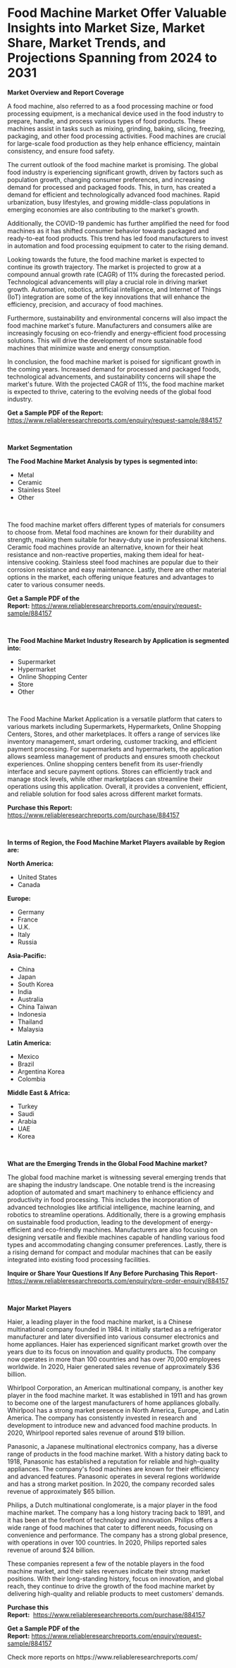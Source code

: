 <p><h1>Food Machine Market Offer Valuable Insights into Market Size, Market Share, Market Trends, and Projections Spanning from 2024 to 2031</h1></p><p><strong>Market Overview and Report Coverage</strong></p>
<p><p>A food machine, also referred to as a food processing machine or food processing equipment, is a mechanical device used in the food industry to prepare, handle, and process various types of food products. These machines assist in tasks such as mixing, grinding, baking, slicing, freezing, packaging, and other food processing activities. Food machines are crucial for large-scale food production as they help enhance efficiency, maintain consistency, and ensure food safety.</p><p>The current outlook of the food machine market is promising. The global food industry is experiencing significant growth, driven by factors such as population growth, changing consumer preferences, and increasing demand for processed and packaged foods. This, in turn, has created a demand for efficient and technologically advanced food machines. Rapid urbanization, busy lifestyles, and growing middle-class populations in emerging economies are also contributing to the market's growth.</p><p>Additionally, the COVID-19 pandemic has further amplified the need for food machines as it has shifted consumer behavior towards packaged and ready-to-eat food products. This trend has led food manufacturers to invest in automation and food processing equipment to cater to the rising demand.</p><p>Looking towards the future, the food machine market is expected to continue its growth trajectory. The market is projected to grow at a compound annual growth rate (CAGR) of 11% during the forecasted period. Technological advancements will play a crucial role in driving market growth. Automation, robotics, artificial intelligence, and Internet of Things (IoT) integration are some of the key innovations that will enhance the efficiency, precision, and accuracy of food machines.</p><p>Furthermore, sustainability and environmental concerns will also impact the food machine market's future. Manufacturers and consumers alike are increasingly focusing on eco-friendly and energy-efficient food processing solutions. This will drive the development of more sustainable food machines that minimize waste and energy consumption.</p><p>In conclusion, the food machine market is poised for significant growth in the coming years. Increased demand for processed and packaged foods, technological advancements, and sustainability concerns will shape the market's future. With the projected CAGR of 11%, the food machine market is expected to thrive, catering to the evolving needs of the global food industry.</p></p>
<p><strong>Get a Sample PDF of the Report:</strong> <a href="https://www.reliableresearchreports.com/enquiry/request-sample/884157">https://www.reliableresearchreports.com/enquiry/request-sample/884157</a></p>
<p>&nbsp;</p>
<p><strong>Market Segmentation</strong></p>
<p><strong>The Food Machine Market Analysis by types is segmented into:</strong></p>
<p><ul><li>Metal</li><li>Ceramic</li><li>Stainless Steel</li><li>Other</li></ul></p>
<p>&nbsp;</p>
<p><p>The food machine market offers different types of materials for consumers to choose from. Metal food machines are known for their durability and strength, making them suitable for heavy-duty use in professional kitchens. Ceramic food machines provide an alternative, known for their heat resistance and non-reactive properties, making them ideal for heat-intensive cooking. Stainless steel food machines are popular due to their corrosion resistance and easy maintenance. Lastly, there are other material options in the market, each offering unique features and advantages to cater to various consumer needs.</p></p>
<p><strong>Get a Sample PDF of the Report:</strong>&nbsp;<a href="https://www.reliableresearchreports.com/enquiry/request-sample/884157">https://www.reliableresearchreports.com/enquiry/request-sample/884157</a></p>
<p>&nbsp;</p>
<p><strong>The Food Machine Market Industry Research by Application is segmented into:</strong></p>
<p><ul><li>Supermarket</li><li>Hypermarket</li><li>Online Shopping Center</li><li>Store</li><li>Other</li></ul></p>
<p>&nbsp;</p>
<p><p>The Food Machine Market Application is a versatile platform that caters to various markets including Supermarkets, Hypermarkets, Online Shopping Centers, Stores, and other marketplaces. It offers a range of services like inventory management, smart ordering, customer tracking, and efficient payment processing. For supermarkets and hypermarkets, the application allows seamless management of products and ensures smooth checkout experiences. Online shopping centers benefit from its user-friendly interface and secure payment options. Stores can efficiently track and manage stock levels, while other marketplaces can streamline their operations using this application. Overall, it provides a convenient, efficient, and reliable solution for food sales across different market formats.</p></p>
<p><strong>Purchase this Report:</strong>&nbsp; <a href="https://www.reliableresearchreports.com/purchase/884157">https://www.reliableresearchreports.com/purchase/884157</a></p>
<p>&nbsp;</p>
<p><strong>In terms of Region, the Food Machine Market Players available by Region are:</strong></p>
<p>
    <p> <strong> North America: </strong>
        <ul>
            <li>United States</li>
            <li>Canada</li>
        </ul>
        </p> 
    <p> <strong> Europe: </strong>
        <ul>
            <li>Germany</li>
            <li>France</li>
            <li>U.K.</li>
            <li>Italy</li>
            <li>Russia</li>
        </ul>
        </p> 
    <p> <strong> Asia-Pacific: </strong>
        <ul>
            <li>China</li>
            <li>Japan</li>
            <li>South Korea</li>
            <li>India</li>
            <li>Australia</li>
            <li>China Taiwan</li>
            <li>Indonesia</li>
            <li>Thailand</li>
            <li>Malaysia</li>
        </ul>
        </p> 
    <p> <strong> Latin America: </strong>
        <ul>
            <li>Mexico</li>
            <li>Brazil</li>
            <li>Argentina Korea</li>
            <li>Colombia</li>
        </ul>
        </p> 
    <p> <strong> Middle East & Africa: </strong>
        <ul>
            <li>Turkey</li>
            <li>Saudi</li>
            <li>Arabia</li>
            <li>UAE</li>
            <li>Korea</li>
        </ul>
    </p>
    </p>
<p>&nbsp;</p>
<p><strong>What are the Emerging Trends in the Global Food Machine market?</strong></p>
<p><p>The global food machine market is witnessing several emerging trends that are shaping the industry landscape. One notable trend is the increasing adoption of automated and smart machinery to enhance efficiency and productivity in food processing. This includes the incorporation of advanced technologies like artificial intelligence, machine learning, and robotics to streamline operations. Additionally, there is a growing emphasis on sustainable food production, leading to the development of energy-efficient and eco-friendly machines. Manufacturers are also focusing on designing versatile and flexible machines capable of handling various food types and accommodating changing consumer preferences. Lastly, there is a rising demand for compact and modular machines that can be easily integrated into existing food processing facilities.</p></p>
<p><strong>Inquire or Share Your Questions If Any Before Purchasing This Report</strong>- <a href="https://www.reliableresearchreports.com/enquiry/pre-order-enquiry/884157">https://www.reliableresearchreports.com/enquiry/pre-order-enquiry/884157</a></p>
<p>&nbsp;</p>
<p><strong>Major Market Players</strong></p>
<p><p>Haier, a leading player in the food machine market, is a Chinese multinational company founded in 1984. It initially started as a refrigerator manufacturer and later diversified into various consumer electronics and home appliances. Haier has experienced significant market growth over the years due to its focus on innovation and quality products. The company now operates in more than 100 countries and has over 70,000 employees worldwide. In 2020, Haier generated sales revenue of approximately $36 billion.</p><p>Whirlpool Corporation, an American multinational company, is another key player in the food machine market. It was established in 1911 and has grown to become one of the largest manufacturers of home appliances globally. Whirlpool has a strong market presence in North America, Europe, and Latin America. The company has consistently invested in research and development to introduce new and advanced food machine products. In 2020, Whirlpool reported sales revenue of around $19 billion.</p><p>Panasonic, a Japanese multinational electronics company, has a diverse range of products in the food machine market. With a history dating back to 1918, Panasonic has established a reputation for reliable and high-quality appliances. The company's food machines are known for their efficiency and advanced features. Panasonic operates in several regions worldwide and has a strong market position. In 2020, the company recorded sales revenue of approximately $65 billion.</p><p>Philips, a Dutch multinational conglomerate, is a major player in the food machine market. The company has a long history tracing back to 1891, and it has been at the forefront of technology and innovation. Philips offers a wide range of food machines that cater to different needs, focusing on convenience and performance. The company has a strong global presence, with operations in over 100 countries. In 2020, Philips reported sales revenue of around $24 billion.</p><p>These companies represent a few of the notable players in the food machine market, and their sales revenues indicate their strong market positions. With their long-standing history, focus on innovation, and global reach, they continue to drive the growth of the food machine market by delivering high-quality and reliable products to meet customers' demands.</p></p>
<p><strong>Purchase this Report:</strong>&nbsp;&nbsp;<a href="https://www.reliableresearchreports.com/purchase/884157">https://www.reliableresearchreports.com/purchase/884157</a></p>
<p></p>
<p><strong>Get a Sample PDF of the Report:</strong>&nbsp;<a href="https://www.reliableresearchreports.com/enquiry/request-sample/884157">https://www.reliableresearchreports.com/enquiry/request-sample/884157</a></p>
<p>Check more reports on https://www.reliableresearchreports.com/</p>